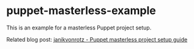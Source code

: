 # puppet-masterless-example

This is an example for a masterless Puppet project setup.

Related blog post: [janikvonrotz - Puppet masterless project setup guide](https://janikvonrotz.ch/2018/12/08/puppet-masterless-project-setup-guide/)

